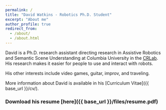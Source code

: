 ```yaml
---
permalink: /
title: "David Watkins - Robotics Ph.D. Student"
excerpt: "About me"
author_profile: true
redirect_from: 
  - /about/
  - /about.html
---
```


David is a Ph.D. research assistant directing research in Assistive Robotics and Semantic Scene Understanding at Columbia University in the [CRLab](https://crlab.github.io). His research makes it easier for people to use and interact with robots. 

His other interests include video games, guitar, improv, and traveling.

More information about David is available in his [Curriculum Vitae]({{ base_url }}/cv/).

### Download his resume [here]({{ base_url }}/files/resume.pdf)